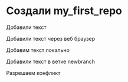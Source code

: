 # Создали my_first_repo

Добавили текст

Добавили текст через веб браузер

Добавим текст локально

Добавили текст в ветке newbranch

Разрешаем конфликт
